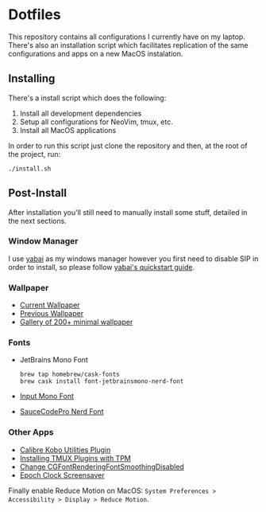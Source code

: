 # Dotfiles

This repository contains all configurations I currently have on my laptop.
There's also an installation script which facilitates replication of the same
configurations and apps on a new MacOS instalation.

## Installing

There's a install script which does the following:

1. Install all development dependencies
2. Setup all configurations for NeoVim, tmux, etc.
3. Install all MacOS applications

In order to run this script just clone the repository and then, at the root of
the project, run:

```
./install.sh
```

## Post-Install

After installation you'll still need to manually install some stuff, detailed in the next sections.

### Window Manager

I use [yabai](https://github.com/koekeishiya/yabai) as my windows manager however you first need to
disable SIP in order to install, so please follow
[yabai's quickstart guide](https://github.com/koekeishiya/yabai/wiki#quickstart-guide).

### Wallpaper

* [Current Wallpaper](https://i.imgur.com/MKG8r88.png)
* [Previous Wallpaper](https://cdn.vox-cdn.com/uploads/chorus_asset/file/13272831/The_Verge_Hysteresis_Wallpaper_Landscape.0.png)
* [Gallery of 200+ minimal wallpaper](https://imgur.com/gallery/XOygnM3)

### Fonts

* JetBrains Mono Font

    ```
    brew tap homebrew/cask-fonts
    brew cask install font-jetbrainsmono-nerd-font
    ```

* [Input Mono Font](http://input.fontbureau.com/download/?customize&fontSelection=whole&a=ss&g=ss&i=0&l=0&zero=0&asterisk=height&braces=straight&preset=default&line-height=1.2&email=)
* [SauceCodePro Nerd Font](https://github.com/ryanoasis/nerd-fonts)

### Other Apps

* [Calibre Kobo Utilities Plugin](https://www.mobileread.com/forums/showthread.php?t=215339)
* [Installing TMUX Plugins with TPM](https://github.com/tmux-plugins/tpm#installing-plugins)
* [Change CGFontRenderingFontSmoothingDisabled](https://angristan.xyz/how-to-fix-font-rendering-macos-10-14-mojave/)
* [Epoch Clock Screensaver](https://github.com/chrstphrknwtn/epoch-flip-clock-screensaver/)

Finally enable Reduce Motion on MacOS: `System Preferences > Accessibility > Display > Reduce Motion`.
